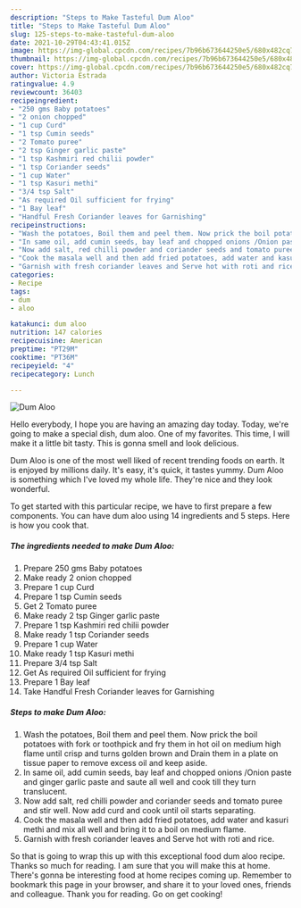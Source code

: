 ```yaml
---
description: "Steps to Make Tasteful Dum Aloo"
title: "Steps to Make Tasteful Dum Aloo"
slug: 125-steps-to-make-tasteful-dum-aloo
date: 2021-10-29T04:43:41.015Z
image: https://img-global.cpcdn.com/recipes/7b96b673644250e5/680x482cq70/dum-aloo-recipe-main-photo.jpg
thumbnail: https://img-global.cpcdn.com/recipes/7b96b673644250e5/680x482cq70/dum-aloo-recipe-main-photo.jpg
cover: https://img-global.cpcdn.com/recipes/7b96b673644250e5/680x482cq70/dum-aloo-recipe-main-photo.jpg
author: Victoria Estrada
ratingvalue: 4.9
reviewcount: 36403
recipeingredient:
- "250 gms Baby potatoes"
- "2 onion chopped"
- "1 cup Curd"
- "1 tsp Cumin seeds"
- "2 Tomato puree"
- "2 tsp Ginger garlic paste"
- "1 tsp Kashmiri red chilii powder"
- "1 tsp Coriander seeds"
- "1 cup Water"
- "1 tsp Kasuri methi"
- "3/4 tsp Salt"
- "As required Oil sufficient for frying"
- "1 Bay leaf"
- "Handful Fresh Coriander leaves for Garnishing"
recipeinstructions:
- "Wash the potatoes, Boil them and peel them. Now prick the boil potatoes with fork or toothpick and fry them in hot oil on medium high flame until crisp and turns golden brown and Drain them in a plate on tissue paper to remove excess oil and keep aside."
- "In same oil, add cumin seeds, bay leaf and chopped onions /Onion paste and ginger garlic paste and saute all well and cook till they turn translucent."
- "Now add salt, red chilli powder and coriander seeds and tomato puree and stir well. Now add curd and cook until oil starts separating."
- "Cook the masala well and then add fried potatoes, add water and kasuri methi and mix all well and bring it to a boil on medium flame."
- "Garnish with fresh coriander leaves and Serve hot with roti and rice."
categories:
- Recipe
tags:
- dum
- aloo

katakunci: dum aloo 
nutrition: 147 calories
recipecuisine: American
preptime: "PT29M"
cooktime: "PT36M"
recipeyield: "4"
recipecategory: Lunch

---
```



![Dum Aloo](https://img-global.cpcdn.com/recipes/7b96b673644250e5/680x482cq70/dum-aloo-recipe-main-photo.jpg)

Hello everybody, I hope you are having an amazing day today. Today, we're going to make a special dish, dum aloo. One of my favorites. This time, I will make it a little bit tasty. This is gonna smell and look delicious.

Dum Aloo is one of the most well liked of recent trending foods on earth. It is enjoyed by millions daily. It's easy, it's quick, it tastes yummy. Dum Aloo is something which I've loved my whole life. They're nice and they look wonderful.




To get started with this particular recipe, we have to first prepare a few components. You can have dum aloo using 14 ingredients and 5 steps. Here is how you cook that.

<!--inarticleads1-->

##### The ingredients needed to make Dum Aloo:

1. Prepare 250 gms Baby potatoes
1. Make ready 2 onion chopped
1. Prepare 1 cup Curd
1. Prepare 1 tsp Cumin seeds
1. Get 2 Tomato puree
1. Make ready 2 tsp Ginger garlic paste
1. Prepare 1 tsp Kashmiri red chilii powder
1. Make ready 1 tsp Coriander seeds
1. Prepare 1 cup Water
1. Make ready 1 tsp Kasuri methi
1. Prepare 3/4 tsp Salt
1. Get As required Oil sufficient for frying
1. Prepare 1 Bay leaf
1. Take Handful Fresh Coriander leaves for Garnishing




<!--inarticleads2-->

##### Steps to make Dum Aloo:

1. Wash the potatoes, Boil them and peel them. Now prick the boil potatoes with fork or toothpick and fry them in hot oil on medium high flame until crisp and turns golden brown and Drain them in a plate on tissue paper to remove excess oil and keep aside.
1. In same oil, add cumin seeds, bay leaf and chopped onions /Onion paste and ginger garlic paste and saute all well and cook till they turn translucent.
1. Now add salt, red chilli powder and coriander seeds and tomato puree and stir well. Now add curd and cook until oil starts separating.
1. Cook the masala well and then add fried potatoes, add water and kasuri methi and mix all well and bring it to a boil on medium flame.
1. Garnish with fresh coriander leaves and Serve hot with roti and rice.




So that is going to wrap this up with this exceptional food dum aloo recipe. Thanks so much for reading. I am sure that you will make this at home. There's gonna be interesting food at home recipes coming up. Remember to bookmark this page in your browser, and share it to your loved ones, friends and colleague. Thank you for reading. Go on get cooking!
